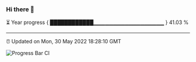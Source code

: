### Hi there 👋

⏳ Year progress { ████████████▁▁▁▁▁▁▁▁▁▁▁▁▁▁▁▁▁▁ } 41.03 %

---

⏰ Updated on Mon, 30 May 2022 18:28:10 GMT

![Progress Bar CI](https://github.com/ZhaoGui/ZhaoGui/workflows/Progress%20Bar%20CI/badge.svg)
